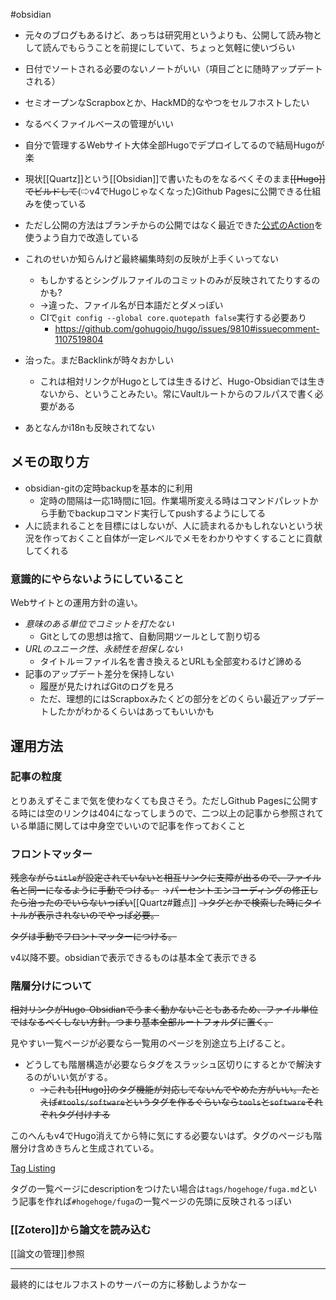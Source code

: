 #obsidian

- 元々のブログもあるけど、あっちは研究用というよりも、公開して読み物として読んでもらうことを前提にしていて、ちょっと気軽に使いづらい
- 日付でソートされる必要のないノートがいい（項目ごとに随時アップデートされる）
- セミオープンなScrapboxとか、HackMD的なやつをセルフホストしたい
- なるべくファイルベースの管理がいい

- 自分で管理するWebサイト大体全部Hugoでデプロイしてるので結局Hugoが楽

- 現状[[Quartz]]という[[Obsidian]]で書いたものをなるべくそのまま~~[[Hugo]]でビルドして~~(⇨v4でHugoじゃなくなった)Github Pagesに公開できる仕組みを使っている
- ただし公開の方法はブランチからの公開ではなく最近できた[公式のAction](https://docs.github.com/ja/pages/getting-started-with-github-pages/configuring-a-publishing-source-for-your-github-pages-site#%E3%82%AB%E3%82%B9%E3%82%BF%E3%83%A0-github-actions-%E3%83%AF%E3%83%BC%E3%82%AF%E3%83%95%E3%83%AD%E3%83%BC%E3%81%AB%E3%82%88%E3%82%8B%E5%85%AC%E9%96%8B)を使うよう自力で改造している
- これのせいか知らんけど最終編集時刻の反映が上手くいってない
    - もしかするとシングルファイルのコミットのみが反映されてたりするのかも?
    - →違った、ファイル名が日本語だとダメっぽい
    - CIで`git config --global core.quotepath false`実行する必要あり
        - https://github.com/gohugoio/hugo/issues/9810#issuecomment-1107519804
- 治った。まだBacklinkが時々おかしい
	- これは相対リンクがHugoとしては生きるけど、Hugo-Obsidianでは生きないから、ということみたい。常にVaultルートからのフルパスで書く必要がある
- あとなんかi18nも反映されてない

## メモの取り方

 - obsidian-gitの定時backupを基本的に利用
	 - 定時の間隔は一応1時間に1回。作業場所変える時はコマンドパレットから手動でbackupコマンド実行してpushするようにしてる
 - 人に読まれることを目標にはしないが、人に読まれるかもしれないという状況を作っておくこと自体が一定レベルでメモをわかりやすくすることに貢献してくれる

### 意識的にやらないようにしていること

Webサイトとの運用方針の違い。

- *意味のある単位でコミットを打たない*
	- Gitとしての思想は捨て、自動同期ツールとして割り切る
- *URLのユニーク性、永続性を担保しない*
	- タイトル＝ファイル名を書き換えるとURLも全部変わるけど諦める
 - 記事のアップデート差分を保持しない
	 - 履歴が見たければGitのログを見ろ
	 - ただ、理想的にはScrapboxみたくどの部分をどのくらい最近アップデートしたかがわかるくらいはあってもいいかも

## 運用方法

### 記事の粒度

とりあえずそこまで気を使わなくても良さそう。ただしGithub Pagesに公開する時には空のリンクは404になってしまうので、二つ以上の記事から参照されている単語に関しては中身空でいいので記事を作っておくこと

### フロントマッター

~~残念ながら`title`が設定されていないと相互リンクに支障が出るので、ファイル名と同一になるように手動でつける。~~
→~~パーセントエンコーディングの修正したら治ったのでいらないっぽい~~[[Quartz#難点]]
~~→タグとかで検索した時にタイトルが表示されないのでやっぱ必要。~~

~~タグは手動でフロントマッターにつける。~~

v4以降不要。obsidianで表示できるものは基本全て表示できる

### 階層分けについて

~~相対リンクがHugo-Obsidianでうまく動かないこともあるため、ファイル単位ではなるべくしない方針。つまり基本全部ルートフォルダに置く。~~

見やすい一覧ページが必要なら一覧用のページを別途立ち上げること。

- どうしても階層構造が必要ならタグをスラッシュ区切りにするとかで解決するのがいい気がする。
	- ~~→これも[[Hugo]]のタグ機能が対応してないんでやめた方がいい。たとえば`#tools/software`というタグを作るぐらいなら`tools`と`software`それぞれタグ付けする~~

	
このへんもv4でHugo消えてから特に気にする必要ないはず。タグのページも階層分け含めきちんと生成されている。

[Tag Listing](https://quartz.jzhao.xyz/features/folder-and-tag-listings#tag-listings)

タグの一覧ページにdescriptionをつけたい場合は`tags/hogehoge/fuga.md`という記事を作れば`#hogehoge/fuga`の一覧ページの先頭に反映されるっぽい

### [[Zotero]]から論文を読み込む

[[論文の管理]]参照

---

最終的にはセルフホストのサーバーの方に移動しようかなー


